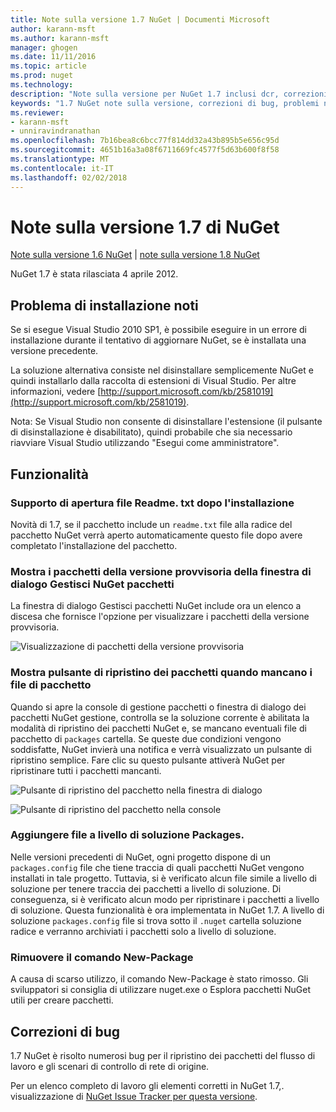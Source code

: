 ```yaml
---
title: Note sulla versione 1.7 NuGet | Documenti Microsoft
author: karann-msft
ms.author: karann-msft
manager: ghogen
ms.date: 11/11/2016
ms.topic: article
ms.prod: nuget
ms.technology: 
description: "Note sulla versione per NuGet 1.7 inclusi dcr, correzioni di bug, le funzionalità aggiunte e problemi noti."
keywords: "1.7 NuGet note sulla versione, correzioni di bug, problemi noti, aggiunta di funzionalità, eseguire"
ms.reviewer:
- karann-msft
- unniravindranathan
ms.openlocfilehash: 7b16bea8c6bcc77f814dd32a43b895b5e656c95d
ms.sourcegitcommit: 4651b16a3a08f6711669fc4577f5d63b600f8f58
ms.translationtype: MT
ms.contentlocale: it-IT
ms.lasthandoff: 02/02/2018
---
```

# <a name="nuget-17-release-notes"></a>Note sulla versione 1.7 di NuGet

[Note sulla versione 1.6 NuGet](../release-notes/nuget-1.6.md) | [note sulla versione 1.8 NuGet](../release-notes/nuget-1.8.md)

NuGet 1.7 è stata rilasciata 4 aprile 2012.

## <a name="known-installation-issue"></a>Problema di installazione noti
Se si esegue Visual Studio 2010 SP1, è possibile eseguire in un errore di installazione durante il tentativo di aggiornare NuGet, se è installata una versione precedente.

La soluzione alternativa consiste nel disinstallare semplicemente NuGet e quindi installarlo dalla raccolta di estensioni di Visual Studio.  Per altre informazioni, vedere [http://support.microsoft.com/kb/2581019](http://support.microsoft.com/kb/2581019).

Nota: Se Visual Studio non consente di disinstallare l'estensione (il pulsante di disinstallazione è disabilitato), quindi probabile che sia necessario riavviare Visual Studio utilizzando "Esegui come amministratore".

## <a name="features"></a>Funzionalità

### <a name="support-opening-readmetxt-file-after-installation"></a>Supporto di apertura file Readme. txt dopo l'installazione
Novità di 1.7, se il pacchetto include un `readme.txt` file alla radice del pacchetto NuGet verrà aperto automaticamente questo file dopo avere completato l'installazione del pacchetto.

### <a name="show-prerelease-packages-in-the-manage-nuget-packages-dialog"></a>Mostra i pacchetti della versione provvisoria della finestra di dialogo Gestisci NuGet pacchetti
La finestra di dialogo Gestisci pacchetti NuGet include ora un elenco a discesa che fornisce l'opzione per visualizzare i pacchetti della versione provvisoria.

![Visualizzazione di pacchetti della versione provvisoria](./media/prerelease-dropdown.png)

### <a name="show-package-restore-button-when-package-files-are-missing"></a>Mostra pulsante di ripristino dei pacchetti quando mancano i file di pacchetto
Quando si apre la console di gestione pacchetti o finestra di dialogo dei pacchetti NuGet gestione, controlla se la soluzione corrente è abilitata la modalità di ripristino dei pacchetti NuGet e, se mancano eventuali file di pacchetto di `packages` cartella. Se queste due condizioni vengono soddisfatte, NuGet invierà una notifica e verrà visualizzato un pulsante di ripristino semplice. Fare clic su questo pulsante attiverà NuGet per ripristinare tutti i pacchetti mancanti.

![Pulsante di ripristino del pacchetto nella finestra di dialogo](./media/packagerestore-dialog.png)

![Pulsante di ripristino del pacchetto nella console](./media/packagerestore-console.png)

### <a name="add-solution-level-packagesconfig-file"></a>Aggiungere file a livello di soluzione Packages.
Nelle versioni precedenti di NuGet, ogni progetto dispone di un `packages.config` file che tiene traccia di quali pacchetti NuGet vengono installati in tale progetto. Tuttavia, si è verificato alcun file simile a livello di soluzione per tenere traccia dei pacchetti a livello di soluzione. Di conseguenza, si è verificato alcun modo per ripristinare i pacchetti a livello di soluzione.
Questa funzionalità è ora implementata in NuGet 1.7. A livello di soluzione `packages.config` file si trova sotto il `.nuget` cartella soluzione radice e verranno archiviati i pacchetti solo a livello di soluzione.

### <a name="remove-new-package-command"></a>Rimuovere il comando New-Package
A causa di scarso utilizzo, il comando New-Package è stato rimosso. Gli sviluppatori si consiglia di utilizzare nuget.exe o Esplora pacchetti NuGet utili per creare pacchetti.

## <a name="bug-fixes"></a>Correzioni di bug
1.7 NuGet è risolto numerosi bug per il ripristino dei pacchetti del flusso di lavoro e gli scenari di controllo di rete di origine.

Per un elenco completo di lavoro gli elementi corretti in NuGet 1.7,. visualizzazione di [NuGet Issue Tracker per questa versione](http://nuget.codeplex.com/workitem/list/advanced?keyword=&status=Closed&type=All&priority=All&release=NuGet%201.7&assignedTo=All&component=All&sortField=Votes&sortDirection=Descending&page=0).
